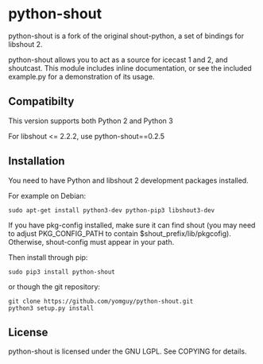 # python-shout

python-shout is a fork of the original shout-python, a set of bindings for libshout 2.

python-shout allows you to act as a source for icecast 1 and 2, and
shoutcast. This module includes inline documentation, or see
the included example.py for a demonstration of its usage.

## Compatibilty

This version supports both Python 2 and Python 3

For libshout <= 2.2.2, use python-shout==0.2.5

## Installation

You need to have Python and libshout 2 development packages installed.

For example on Debian:

`sudo apt-get install python3-dev python-pip3 libshout3-dev`

If you have pkg-config installed, make sure it can find shout
(you may need to adjust PKG_CONFIG_PATH to contain
 $shout_prefix/lib/pkgcofig). Otherwise, shout-config must
appear in your path.

Then install through pip:

`sudo pip3 install python-shout`

or though the git repository:

```
git clone https://github.com/yomguy/python-shout.git
python3 setup.py install
```

## License

python-shout is licensed under the GNU LGPL. See COPYING for details.




